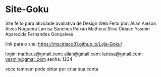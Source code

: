 # Site-Goku
Site feito para atividade avaliativa de Design Web
Feito por:
Allan Aleson Alves Nogueira
Larrisa Sanches Paixão
Matheus Silva Ciriaco
Yasmin Aparecida Fernandes Gonçalves

link para o site: https://msciriaco81.github.io/Loja-Goku/

login: matheus@gmail.com; allan@gmail.com; larissa@gmail.com; yasmin@gmail.com senha: 1234

voce tambem pode obtar por criar sua conta



